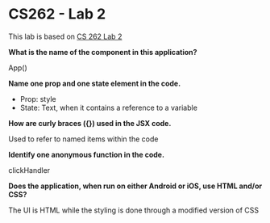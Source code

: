 # CS262 - Lab 2

This lab is based on [CS 262 Lab 2](https://cs.calvin.edu/courses/cs/262/kvlinden/02management/lab.html)

**What is the name of the component in this application?**

App()

**Name one prop and one state element in the code.**
* Prop: style
* State: Text, when it contains a reference to a variable

**How are curly braces ({}) used in the JSX code.**

Used to refer to named items within the code

**Identify one anonymous function in the code.**

clickHandler

**Does the application, when run on either Android or iOS, use HTML and/or CSS?**

The UI is HTML while the styling is done through a modified version of CSS
